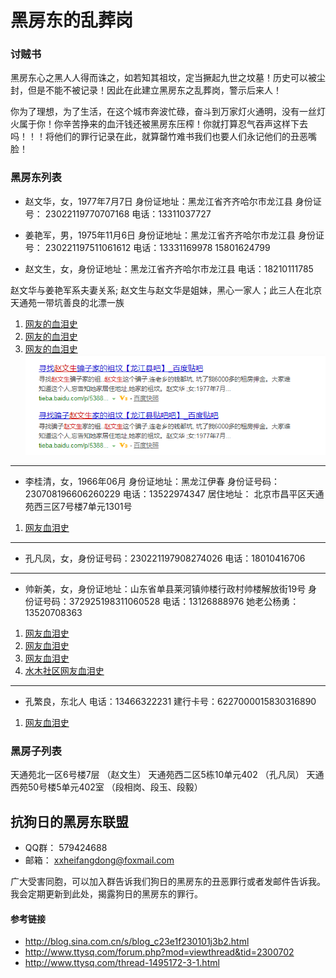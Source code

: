 # 黑房东的乱葬岗


### 讨贼书
黑房东心之黑人人得而诛之，如若知其祖坟，定当撅起九世之坟墓！历史可以被尘封，但是不能不被记录！因此在此建立黑房东之乱葬岗，警示后来人！

你为了理想，为了生活，在这个城市奔波忙碌，奋斗到万家灯火通明，没有一丝灯火属于你！你辛苦挣来的血汗钱还被黑房东压榨！你就打算忍气吞声这样下去吗！！！将他们的罪行记录在此，就算罄竹难书我们也要人们永记他们的丑恶嘴脸！

### 黑房东列表
* 赵文华，女，1977年7月7日 身份证地址：黑龙江省齐齐哈尔市龙江县
身份证号： 23022119770707168 
电话：13311037727

* 姜艳军，男，1975年11月6日 身份证地址：黑龙江省齐齐哈尔市龙江县
身份证号： 230221197511061612 
电话：13331169978 15801624799 

* 赵文生，女，身份证地址：黑龙江省齐齐哈尔市龙江县
电话：18210111785

赵文华与姜艳军系夫妻关系; 赵文生与赵文华是姐妹，黑心一家人；此三人在北京天通苑一带坑善良的北漂一族
1. [网友的血泪史](https://tieba.baidu.com/p/5059651565?red_tag=1574731602)
2. [网友的血泪史](https://www.douban.com/group/topic/107558135/)
3. [网友的血泪史](http://tieba.baidu.com/p/4928697410)
![血泪](https://github.com/xxblackhearpp/Black-Landlord-Grave/blob/master/pic/zhaowenshenshabi.png)

---

* 李桂清，女，1966年06月 身份证地址：黑龙江伊春
身份证号码：230708196606260229
电话：13522974347
居住地址：	北京市昌平区天通苑西三区7号楼7单元1301号

1. [网友血泪史](https://www.douban.com/group/topic/49402238/)

---

* 孔凡凤，女，身份证号码：230221197908274026
电话：18010416706

---

* 帅新美，女，身份证地址：山东省单县莱河镇帅楼行政村帅楼解放街19号
身份证号码：372925198311060528
电话：13126888976
她老公杨勇：13520708363
1. [网友血泪史](https://tieba.baidu.com/p/1265735430?red_tag=1599406858)
2. [网友血泪史](https://tieba.baidu.com/p/1289971827?red_tag=1570391952)
3. [网友血泪史](https://tieba.baidu.com/p/1264748471?red_tag=1566814524)
4. [水木社区网友血泪史](http://www.newsmth.net/nForum/#!article/ZuFang/15855?au=tndbwdc)

---

* 孔繁良，东北人
电话：13466322231
建行卡号：6227000015830316890
1. [网友血泪史](http://www.ttysq.com/forum.php?mod=viewthread&tid=1495172&fromuid=370711)

### 黑房子列表

天通苑北一区6号楼7层 （赵文生）
天通苑西二区5栋10单元402 （孔凡凤）
天通西苑50号楼5单元402室 （段相岗、段玉、段毅）


## 抗狗日的黑房东联盟

* QQ群： 579424688
* 邮箱： xxheifangdong@foxmail.com

广大受害同胞，可以加入群告诉我们狗日的黑房东的丑恶罪行或者发邮件告诉我。 我会定期更新到此处，揭露狗日的黑房东的罪行。


#### 参考链接

* http://blog.sina.com.cn/s/blog_c23e1f230101j3b2.html
* http://www.ttysq.com/forum.php?mod=viewthread&tid=2300702
* http://www.ttysq.com/thread-1495172-3-1.html

